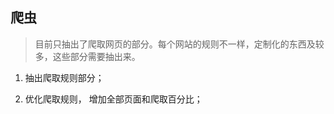 ##  爬虫

> 目前只抽出了爬取网页的部分。每个网站的规则不一样，定制化的东西及较多，这些部分需要抽出来。	



1. 抽出爬取规则部分；

2. 优化爬取规则， 增加全部页面和爬取百分比；

   ​